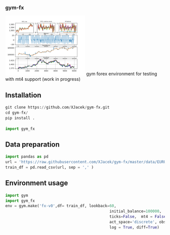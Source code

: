 
### gym-fx
<img src="doc/report.png" width="50%">
gym forex environment for testing with mt4 support (work in progress)

## Installation

```python
git clone https://github.com/XJacek/gym-fx.git
cd gym-fx/
pip install .

import gym_fx
```

## Data preparation
```python
import pandas as pd
url = 'https://raw.githubusercontent.com/XJacek/gym-fx/master/data/EURUSD_M5.csv'
train_df = pd.read_csv(url, sep = ',' )
```

## Environment usage
```python
import gym
import gym_fx
env = gym.make('fx-v0',df= train_df, lookback=60,
                                              initial_balance=100000,
                                              ticks=False,  mt4 = False,
                                              act_space='discrete', obs_space ='box',
                                              log = True, diff=True)
                                              
```
